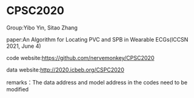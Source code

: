 # CPSC2020

Group:Yibo Yin, Sitao Zhang

paper:An Algorithm for Locating PVC and SPB in Wearable ECGs(ICCSN 2021, June 4)

code website:https://github.com/nervemonkey/CPSC2020

data website:http://2020.icbeb.org/CSPC2020

remarks：The data address and model address in the codes need to be modified
